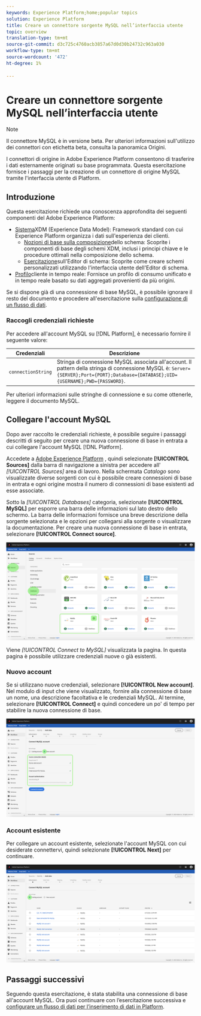 ```yaml
---
keywords: Experience Platform;home;popular topics
solution: Experience Platform
title: Creare un connettore sorgente MySQL nell’interfaccia utente
topic: overview
translation-type: tm+mt
source-git-commit: d3c725c4760acb3857a67d0d30b24732c963a030
workflow-type: tm+mt
source-wordcount: '472'
ht-degree: 1%

---
```



# Creare un connettore sorgente MySQL nell’interfaccia utente

> [!NOTE]
> Il connettore MySQL è in versione beta. Per ulteriori informazioni sull&#39;utilizzo dei connettori con etichetta beta, consulta la panoramica [](../../../../home.md#terms-and-conditions) Origini.

I connettori di origine in  Adobe Experience Platform consentono di trasferire i dati esternamente originati su base programmata. Questa esercitazione fornisce i passaggi per la creazione di un connettore di origine MySQL tramite l&#39;interfaccia utente di Platform.

## Introduzione

Questa esercitazione richiede una conoscenza approfondita dei seguenti componenti del  Adobe Experience Platform:

* [Sistema](../../../../../xdm/home.md)XDM (Experience Data Model): Framework standard con cui  Experience Platform organizza i dati sull&#39;esperienza dei clienti.
   * [Nozioni di base sulla composizione](../../../../../xdm/schema/composition.md)dello schema: Scoprite i componenti di base degli schemi XDM, inclusi i principi chiave e le procedure ottimali nella composizione dello schema.
   * [Esercitazione](../../../../../xdm/tutorials/create-schema-ui.md)sull&#39;Editor di schema: Scoprite come creare schemi personalizzati utilizzando l&#39;interfaccia utente dell&#39;Editor di schema.
* [Profilo](../../../../../profile/home.md)cliente in tempo reale: Fornisce un profilo di consumo unificato e in tempo reale basato su dati aggregati provenienti da più origini.

Se si dispone già di una connessione di base MySQL, è possibile ignorare il resto del documento e procedere all&#39;esercitazione sulla [configurazione di un flusso di dati](../../dataflow/databases.md).

### Raccogli credenziali richieste

Per accedere all&#39;account MySQL su [!DNL Platform], è necessario fornire il seguente valore:

| Credenziali | Descrizione |
| ---------- | ----------- |
| `connectionString` | Stringa di connessione MySQL associata all&#39;account. Il pattern della stringa di connessione MySQL è: `Server={SERVER};Port={PORT};Database={DATABASE};UID={USERNAME};PWD={PASSWORD}`. |

Per ulteriori informazioni sulle stringhe di connessione e su come ottenerle, leggere il documento [](https://dev.mysql.com/doc/connector-net/en/connector-net-connections-string.html)MySQL.

## Collegare l&#39;account MySQL

Dopo aver raccolto le credenziali richieste, è possibile seguire i passaggi descritti di seguito per creare una nuova connessione di base in entrata a cui collegare l&#39;account MySQL [!DNL Platform].

Accedete a <a href="https://platform.adobe.com" target="_blank">Adobe Experience Platform</a> , quindi selezionate **[!UICONTROL Sources]** dalla barra di navigazione a sinistra per accedere all&#39; *[!UICONTROL Sources]* area di lavoro. Nella schermata *Catalogo* sono visualizzate diverse sorgenti con cui è possibile creare connessioni di base in entrata e ogni origine mostra il numero di connessioni di base esistenti ad esse associate.

Sotto la *[!UICONTROL Databases]* categoria, selezionate **[!UICONTROL MySQL]** per esporre una barra delle informazioni sul lato destro dello schermo. La barra delle informazioni fornisce una breve descrizione della sorgente selezionata e le opzioni per collegarsi alla sorgente o visualizzare la documentazione. Per creare una nuova connessione di base in entrata, selezionare **[!UICONTROL Connect source]**.

![](../../../../images/tutorials/create/my-sql/catalog.png)

Viene *[!UICONTROL Connect to MySQL]* visualizzata la pagina. In questa pagina è possibile utilizzare credenziali nuove o già esistenti.

### Nuovo account

Se si utilizzano nuove credenziali, selezionare **[!UICONTROL New account]**. Nel modulo di input che viene visualizzato, fornire alla connessione di base un nome, una descrizione facoltativa e le credenziali MySQL. Al termine, selezionare **[!UICONTROL Connect]** e quindi concedere un po&#39; di tempo per stabilire la nuova connessione di base.

![](../../../../images/tutorials/create/my-sql/new.png)

### Account esistente

Per collegare un account esistente, selezionate l&#39;account MySQL con cui desiderate connettervi, quindi selezionate **[!UICONTROL Next]** per continuare.

![](../../../../images/tutorials/create/my-sql/existing.png)

## Passaggi successivi

Seguendo questa esercitazione, è stata stabilita una connessione di base all&#39;account MySQL. Ora puoi continuare con l’esercitazione successiva e [configurare un flusso di dati per l’inserimento di dati in Platform](../../dataflow/databases.md).